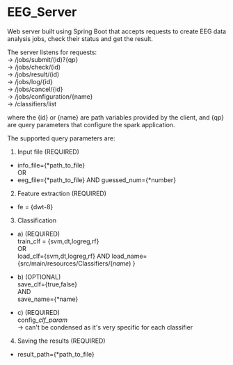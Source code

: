 # EEG_Server

Web server built using Spring Boot that accepts requests to create EEG data analysis jobs, check their status and get the result.

The server listens for requests:  
-> /jobs/submit/(id)?{qp}  
-> /jobs/check/(id)  
-> /jobs/result/(id)  
-> /jobs/log/{id}  
-> /jobs/cancel/{id}    
-> /jobs/configuration/{name}  
-> /classifiers/list  

where the {id} or {name} are path variables provided by the client,
and {qp} are query parameters that configure the spark application.


The supported query parameters are:  

1. Input file (REQUIRED)  
- info_file={*path_to_file}  
		OR   
- eeg_file={*path_to_file} AND guessed_num={*number}  
	  
	  
2. Feature extraction (REQUIRED)  
- fe = {dwt-8}  

3. Classification    
- a) (REQUIRED)   
	train_clf = {svm,dt,logreg,rf}   
			OR  
	load_clf={svm,dt,logreg,rf} AND load_name={src/main/resources/Classifiers/(*name*) }  
		 
- b) (OPTIONAL)  
	save_clf={true,false}   
		AND  
	save_name={*name}    

- c) (REQUIRED)  
	config_*clf_param*   
	-> can't be condensed as it's very specific for each classifier  
  
4. Saving the results (REQUIRED)  
- result_path={*path_to_file}     
